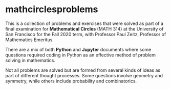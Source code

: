 # mathcirclesproblems

This is a collection of problems and exercises that were solved as part of a final examination for <b>Mathematical Circles</b> (MATH 314) at the University of San Francisco for the Fall 2020 term, with Professor Paul Zeitz, Professor of Mathematics Emeritus. 

There are a mix of both <b>Python</b> and <b>Jupyter</b> documents where some questions required coding in Python as an effective method of problem solving in mathematics. 

Not all problems are solved but are formed from several kinds of ideas as part of different thought processes. Some questions involve geometry and symmetry, while others include probability and combinatorics. 
